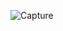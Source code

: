 ![Capture](https://github.com/leeshroy/gates-of-math/assets/13714133/41d3a952-c771-459d-81b5-5a80c0a08a77)

